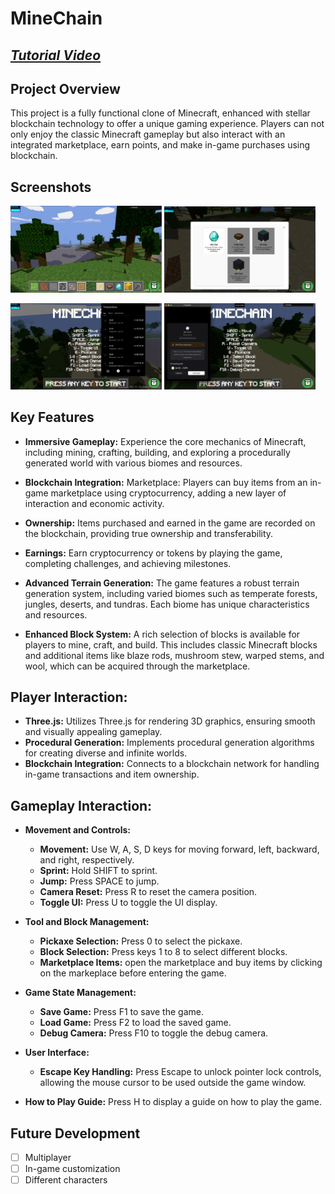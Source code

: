# **MineChain**
## *[Tutorial Video](https://youtu.be/m_W3VjPvJlo)*

## **Project Overview**
This project is a fully functional clone of Minecraft, enhanced with stellar blockchain technology to offer a unique gaming experience. Players can not only enjoy the classic Minecraft gameplay but also interact with an integrated marketplace, earn points, and make in-game purchases using blockchain.

## **Screenshots**

<p float="left">
  <img src="./public/images/WhatsApp Image 2024-06-16 at 23.30.41.jpeg" width="48%" />
  <img src="./public/images/WhatsApp Image 2024-06-16 at 23.30.57.jpeg" width="48%" />
</p>
<p float="left">
  <img src="./public/images/WhatsApp Image 2024-06-16 at 23.30.22.jpg" width="48%" />
  <img src="./public/images/WhatsApp Image 2024-06-16 at 23.31.49.jpeg" width="48%" />
</p>


## **Key Features**

- **Immersive Gameplay:** Experience the core mechanics of Minecraft, including mining, crafting, building, and exploring a procedurally generated world with various biomes and resources.

- **Blockchain Integration:** Marketplace: Players can buy items from an in-game marketplace using cryptocurrency, adding a new layer of interaction and economic activity.
- **Ownership:** Items purchased and earned in the game are recorded on the blockchain, providing true ownership and transferability.
- **Earnings:** Earn cryptocurrency or tokens by playing the game, completing challenges, and achieving milestones.
- **Advanced Terrain Generation:** The game features a robust terrain generation system, including varied biomes such as temperate forests, jungles, deserts, and tundras. Each biome has unique characteristics and resources.

- **Enhanced Block System:** A rich selection of blocks is available for players to mine, craft, and build. This includes classic Minecraft blocks and additional items like blaze rods, mushroom stew, warped stems, and wool, which can be acquired through the marketplace.

 ## **Player Interaction:** 
    
  - **Three.js:** Utilizes Three.js for rendering 3D graphics, ensuring smooth and visually appealing gameplay.
  - **Procedural Generation:** Implements procedural generation algorithms for creating diverse and infinite worlds.
   - **Blockchain Integration:** Connects to a blockchain network for handling in-game transactions and item ownership.
 

## **Gameplay Interaction:**
  - **Movement and Controls:**

    - **Movement:** Use W, A, S, D keys for moving forward, left, backward, and right, respectively.
    - **Sprint:** Hold SHIFT to sprint.
    - **Jump:** Press SPACE to jump.
    - **Camera Reset:** Press R to reset the camera position.
    - **Toggle UI:** Press U to toggle the UI display.
  - **Tool and Block Management:**

    - **Pickaxe Selection:** Press 0 to select the pickaxe.
    - **Block Selection:** Press keys 1 to 8 to select different blocks.
    - **Marketplace Items:** open the marketplace and buy items by clicking on the markeplace before entering the game.
  - **Game State Management:**

    - **Save Game:** Press F1 to save the game.
    - **Load Game:** Press F2 to load the saved game.
    - **Debug Camera:** Press F10 to toggle the debug camera.
  - **User Interface:**

    - **Escape Key Handling:** Press Escape to unlock pointer lock controls, allowing the mouse cursor to be used outside the game window.
   - **How to Play Guide:** Press H to display a guide on how to play the game.


## Future Development

- [ ]  Multiplayer
- [ ]  In-game customization
- [ ]  Different characters
